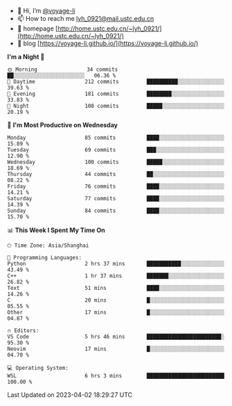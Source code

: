 - 👋 Hi, I’m [@voyage-li](https://github.com/voyage-li/)
- 📫 How to reach me [lyh_0921@mail.ustc.edu.cn](mailto:lyh_0921@mail.ustc.edu.cn)
- 👯 homepage [http://home.ustc.edu.cn/~lyh_0921/](http://home.ustc.edu.cn/~lyh_0921/)
- 🥤 blog [https://voyage-li.github.io/](https://voyage-li.github.io/)

<!--START_SECTION:waka-->
**I'm a Night 🦉** 

```text
🌞 Morning                34 commits          ██░░░░░░░░░░░░░░░░░░░░░░░   06.36 % 
🌆 Daytime                212 commits         ██████████░░░░░░░░░░░░░░░   39.63 % 
🌃 Evening                181 commits         ████████░░░░░░░░░░░░░░░░░   33.83 % 
🌙 Night                  108 commits         █████░░░░░░░░░░░░░░░░░░░░   20.19 % 
```
📅 **I'm Most Productive on Wednesday** 

```text
Monday                   85 commits          ████░░░░░░░░░░░░░░░░░░░░░   15.89 % 
Tuesday                  69 commits          ███░░░░░░░░░░░░░░░░░░░░░░   12.90 % 
Wednesday                100 commits         █████░░░░░░░░░░░░░░░░░░░░   18.69 % 
Thursday                 44 commits          ██░░░░░░░░░░░░░░░░░░░░░░░   08.22 % 
Friday                   76 commits          ████░░░░░░░░░░░░░░░░░░░░░   14.21 % 
Saturday                 77 commits          ████░░░░░░░░░░░░░░░░░░░░░   14.39 % 
Sunday                   84 commits          ████░░░░░░░░░░░░░░░░░░░░░   15.70 % 
```


📊 **This Week I Spent My Time On** 

```text
🕑︎ Time Zone: Asia/Shanghai

💬 Programming Languages: 
Python                   2 hrs 37 mins       ███████████░░░░░░░░░░░░░░   43.49 % 
C++                      1 hr 37 mins        ███████░░░░░░░░░░░░░░░░░░   26.82 % 
Text                     51 mins             ████░░░░░░░░░░░░░░░░░░░░░   14.26 % 
C                        20 mins             █░░░░░░░░░░░░░░░░░░░░░░░░   05.55 % 
Other                    17 mins             █░░░░░░░░░░░░░░░░░░░░░░░░   04.87 % 

🔥 Editors: 
VS Code                  5 hrs 46 mins       ████████████████████████░   95.30 % 
Neovim                   17 mins             █░░░░░░░░░░░░░░░░░░░░░░░░   04.70 % 

💻 Operating System: 
WSL                      6 hrs 3 mins        █████████████████████████   100.00 % 
```


 Last Updated on 2023-04-02 18:29:27 UTC
<!--END_SECTION:waka-->